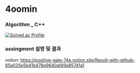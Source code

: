 # 4oomin 

### Algorithm _ C++
[![Solved.ac Profile](http://mazassumnida.wtf/api/v2/generate_badge?boj=coolsoomin)](https://solved.ac/coolsoomin)

### assingment 설명 및 결과
notion: https://positive-gate-74e.notion.site/Result-with-github-65a025e5b41b478e9640af49a85741a1
